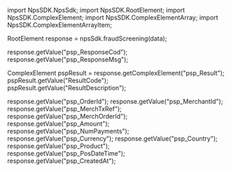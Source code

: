 import NpsSDK.NpsSdk;
import NpsSDK.RootElement;
import NpsSDK.ComplexElement;
import NpsSDK.ComplexElementArray;
import NpsSDK.ComplexElementArrayItem;

RootElement response = npsSdk.fraudScreening(data);

response.getValue("psp_ResponseCod");
response.getValue("psp_ResponseMsg");

ComplexElement pspResult = response.getComplexElement("psp_Result");
pspResult.getValue("ResultCode");
pspResult.getValue("ResultDescription");

response.getValue("psp_OrderId");
response.getValue("psp_MerchantId");
response.getValue("psp_MerchTxRef");
response.getValue("psp_MerchOrderId");
response.getValue("psp_Amount");
response.getValue("psp_NumPayments");
response.getValue("psp_Currency");
response.getValue("psp_Country");
response.getValue("psp_Product");
response.getValue("psp_PosDateTime");
response.getValue("psp_CreatedAt");
